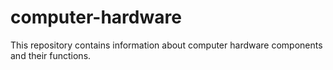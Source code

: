 # computer-hardware
This repository contains information about computer hardware components and their functions.

